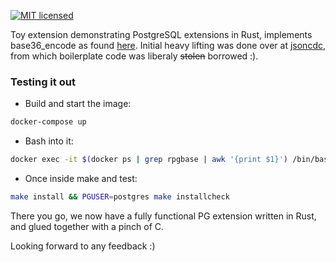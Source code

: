 [![MIT licensed](https://img.shields.io/badge/license-MIT-blue.svg)](https://github.com/durch/rpg_base36/blob/master/LICENCE.md)

Toy extension demonstrating PostgreSQL extensions in Rust, implements base36_encode as found [here](http://big-elephants.com/2015-10/writing-postgres-extensions-part-i).
Initial heavy lifting was done over at [jsoncdc](https://github.com/posix4e/jsoncdc), from which boilerplate code was liberaly ~~stolen~~ borrowed :).

### Testing it out

+ Build and start the image:

```bash
docker-compose up
```

+ Bash into it:

```bash
docker exec -it $(docker ps | grep rpgbase | awk '{print $1}') /bin/bash 
```

+ Once inside make and test:
```bash
make install && PGUSER=postgres make installcheck
```

There you go, we now have a fully functional PG extension written in Rust, and glued together with a pinch of C.

Looking forward to any feedback :)
